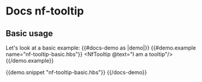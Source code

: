 # Docs nf-tooltip
## Basic usage
Let's look at a basic example:
{{#docs-demo as |demo|}}
  {{#demo.example name="nf-tooltip-basic.hbs"}}
    <NfTooltip @text="I am a tooltip"/>
  {{/demo.example}}

  {{demo.snippet "nf-tooltip-basic.hbs"}}
{{/docs-demo}}